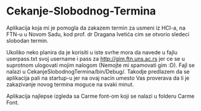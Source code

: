 # Cekanje-Slobodnog-Termina
Aplikacija koja mi je pomogla da zakazem termin za usmeni iz HCI-a, na FTN-u u Novom Sadu, kod prof. dr Dragana Ivetića cim se otvorio sledeci slobodan termin. 

Ukoliko neko planira da je korisiti u iste svrhe mora da navede u fajlu userpass.txt svoj username i pass za http://gim.ftn.uns.ac.rs jer ce se u suprotnom ulogovati mojim nalogom (Nemojte mi spamovati gim :D). Fajl se nalazi u CekanjeSlobodnogTermina/bin/Debug/. Takodje predlazem da se aplikacija pali na startup-u jer na ovaj nacin umesto Vas proverava da li je zakazivanje novog termina moguce na svaki minut.

Aplikacija najlepse izgleda sa Carme font-om koji se nalazi u folderu Carme Font.
